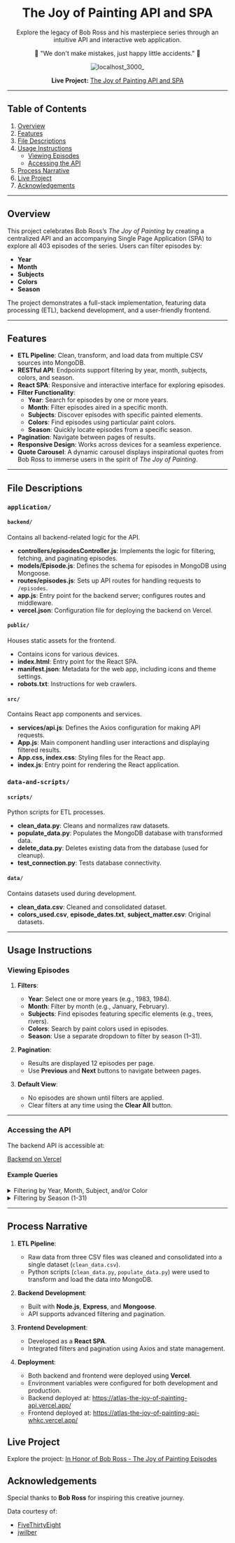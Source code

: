 
<div align="center">


# The Joy of Painting API and SPA

Explore the legacy of Bob Ross and his masterpiece series through an intuitive API and interactive web application.

🌳 "We don't make mistakes, just happy little accidents." 🎨

![localhost_3000_](https://github.com/user-attachments/assets/61a8c694-c376-45b7-937e-c877ade8a97c)

**Live Project:** [The Joy of Painting API and SPA](https://atlas-the-joy-of-painting-api-whkc.vercel.app/)

</div>

---

## Table of Contents
1. [Overview](#overview)
2. [Features](#features)
3. [File Descriptions](#file-descriptions)
4. [Usage Instructions](#usage-instructions)
    - [Viewing Episodes](#viewing-episodes)
    - [Accessing the API](#accessing-the-api)
5. [Process Narrative](#process-narrative)
6. [Live Project](#live-project)
7. [Acknowledgements](#acknowledgements)

---

## Overview
This project celebrates Bob Ross’s *The Joy of Painting* by creating a centralized API and an accompanying Single Page Application (SPA) to explore all 403 episodes of the series. Users can filter episodes by:

- **Year**
- **Month**
- **Subjects**
- **Colors**
- **Season**

The project demonstrates a full-stack implementation, featuring data processing (ETL), backend development, and a user-friendly frontend.

---

## Features

- **ETL Pipeline**: Clean, transform, and load data from multiple CSV sources into MongoDB.
- **RESTful API**: Endpoints support filtering by year, month, subjects, colors, and season.
- **React SPA**: Responsive and interactive interface for exploring episodes.
- **Filter Functionality**:
  - **Year**: Search for episodes by one or more years.
  - **Month**: Filter episodes aired in a specific month.
  - **Subjects**: Discover episodes with specific painted elements.
  - **Colors**: Find episodes using particular paint colors.
  - **Season**: Quickly locate episodes from a specific season.
- **Pagination**: Navigate between pages of results.
- **Responsive Design**: Works across devices for a seamless experience.
- **Quote Carousel**: A dynamic carousel displays inspirational quotes from Bob Ross to immerse users in the spirit of *The Joy of Painting*.

---

## File Descriptions

### `application/`

#### `backend/`
Contains all backend-related logic for the API.

- **controllers/episodesController.js**: Implements the logic for filtering, fetching, and paginating episodes.
- **models/Episode.js**: Defines the schema for episodes in MongoDB using Mongoose.
- **routes/episodes.js**: Sets up API routes for handling requests to `/episodes`.
- **app.js**: Entry point for the backend server; configures routes and middleware.
- **vercel.json**: Configuration file for deploying the backend on Vercel.

#### `public/`
Houses static assets for the frontend.

- Contains icons for various devices.
- **index.html**: Entry point for the React SPA.
- **manifest.json**: Metadata for the web app, including icons and theme settings.
- **robots.txt**: Instructions for web crawlers.

#### `src/`
Contains React app components and services.

- **services/api.js**: Defines the Axios configuration for making API requests.
- **App.js**: Main component handling user interactions and displaying filtered results.
- **App.css, index.css**: Styling files for the React app.
- **index.js**: Entry point for rendering the React application.

### `data-and-scripts/`

#### `scripts/`
Python scripts for ETL processes.

- **clean_data.py**: Cleans and normalizes raw datasets.
- **populate_data.py**: Populates the MongoDB database with transformed data.
- **delete_data.py**: Deletes existing data from the database (used for cleanup).
- **test_connection.py**: Tests database connectivity.

#### `data/`
Contains datasets used during development.

- **clean_data.csv**: Cleaned and consolidated dataset.
- **colors_used.csv**, **episode_dates.txt**, **subject_matter.csv**: Original datasets.

---

## Usage Instructions

### Viewing Episodes

1. **Filters**:
   - **Year**: Select one or more years (e.g., 1983, 1984).
   - **Month**: Filter by month (e.g., January, February).
   - **Subjects**: Find episodes featuring specific elements (e.g., trees, rivers).
   - **Colors**: Search by paint colors used in episodes.
   - **Season**: Use a separate dropdown to filter by season (1–31).

2. **Pagination**:
   - Results are displayed 12 episodes per page.
   - Use **Previous** and **Next** buttons to navigate between pages.

3. **Default View**:
   - No episodes are shown until filters are applied.
   - Clear filters at any time using the **Clear All** button.

---

### Accessing the API
The backend API is accessible at:

[Backend on Vercel](https://atlas-the-joy-of-painting-api.vercel.app/episodes)

#### Example Queries

<details>
<summary>Filtering by Year, Month, Subject, and/or Color</summary>

- **Query episodes from the year 1983 (Page 1, 12 episodes per page):**  
  https://atlas-the-joy-of-painting-api.vercel.app/episodes?years=1983&page=1&limit=12

- **Query episodes from January 1984:**  
  https://atlas-the-joy-of-painting-api.vercel.app/episodes?years=1984&months=January

- **Query episodes featuring "TREES" painted in 1993 (Page 1, 12 episodes per page):**  
  https://atlas-the-joy-of-painting-api.vercel.app/episodes?years=1993&subjects=TREES&page=1&limit=12

- **Query episodes where "Phthalo Green" was used in 1983 (Page 2, 12 episodes per page):**  
  https://atlas-the-joy-of-painting-api.vercel.app/episodes?years=1983&colors=Phthalo+Green&page=2&limit=12

- **Query episodes aired in February across all years featuring "RIVER" (Page 1, 12 episodes per page):**  
  https://atlas-the-joy-of-painting-api.vercel.app/episodes?months=February&subjects=RIVER&page=1&limit=12

- **Query episodes from December 1990 that feature "TREE" and use "Sap Green":**  
  https://atlas-the-joy-of-painting-api.vercel.app/episodes?years=1990&months=December&subjects=TREE&colors=Sap+Green
  
  **Note:** This query will return no results as no episode meets all these criteria.  
  **Response:**  
  
```json
  {
    "episodes": [],
    "totalEpisodes": 0,
    "currentPage": 1,
    "totalPages": 0
  }
```

</details>

<details>
<summary>Filtering by Season (1-31)</summary>

- **Query all episodes from Season 1:**  
  https://atlas-the-joy-of-painting-api.vercel.app/episodes?season=1

- **Query all episodes from Season 15 (Page 2, 12 episodes per page):**  
  https://atlas-the-joy-of-painting-api.vercel.app/episodes?season=15&page=2&limit=12  

  **Note:** This query will only return one episode because each season contains exactly 13 episodes. Since pagination is set to display 12 episodes per page, Page 1 will include the first 12 episodes, and Page 2 will display the remaining single episode.  

```json
{
  "episodes": [
    {
      "_id": "674139c76b21f672b5bca975",
      "title": "Peaks of Majesty",
      "season": 15,
      "episode_number": 13,
      "air_date": "1988-07-20T00:00:00.000Z",
      "month": "July",
      "year": 1988,
      "colors": [
        "Alizarin Crimson",
        "Cadmium Yellow",
        "Dark Sienna",
        "Indian Yellow",
        "Midnight Black",
        "Phthalo Blue",
        "Prussian Blue",
        "Sap Green",
        "Titanium White",
        "Van Dyke Brown",
        "Yellow Ochre"
      ],
      "subjects": [
        "CIRRUS",
        "CLOUDS",
        "CONIFER",
        "GRASS",
        "LAKE",
        "MOUNTAIN",
        "MOUNTAINS",
        "TREE",
        "TREES"
      ],
      "image_link": "https://www.twoinchbrush.com/images/painting110.png",
      "youtube_link": "https://www.youtube.com/embed/lTb8DN6G6dE"
    }
  ],
  "totalEpisodes": 13,
  "currentPage": 2,
  "totalPages": 2
}
```

</details>

---

## Process Narrative

1. **ETL Pipeline**:
   - Raw data from three CSV files was cleaned and consolidated into a single dataset (`clean_data.csv`).
   - Python scripts (`clean_data.py`, `populate_data.py`) were used to transform and load the data into MongoDB.

2. **Backend Development**:
   - Built with **Node.js**, **Express**, and **Mongoose**.
   - API supports advanced filtering and pagination.

3. **Frontend Development**:
   - Developed as a **React SPA**.
   - Integrated filters and pagination using Axios and state management.

4. **Deployment**:
   - Both backend and frontend were deployed using **Vercel**.
   - Environment variables were configured for both development and production.
   - Backend deployed at: https://atlas-the-joy-of-painting-api.vercel.app/
   - Frontend deployed at: https://atlas-the-joy-of-painting-api-whkc.vercel.app/


## Live Project
Explore the project: [In Honor of Bob Ross - The Joy of Painting Episodes](https://atlas-the-joy-of-painting-api-whkc.vercel.app/)

## Acknowledgements

Special thanks to **Bob Ross** for inspiring this creative journey.  

Data courtesy of:  
- [FiveThirtyEight](https://github.com/fivethirtyeight/data/blob/master/bob-ross/elements-by-episode.csv)  
- [jwilber](https://github.com/jwilber/Bob_Ross_Paintings/blob/master/data/bob_ross_paintings.csv)  


